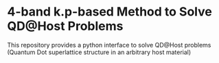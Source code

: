 # 4-band k.p-based Method to Solve QD@Host Problems

This repository provides a python interface to solve QD@Host problems (Quantum Dot superlattice structure in an arbitrary host material)

